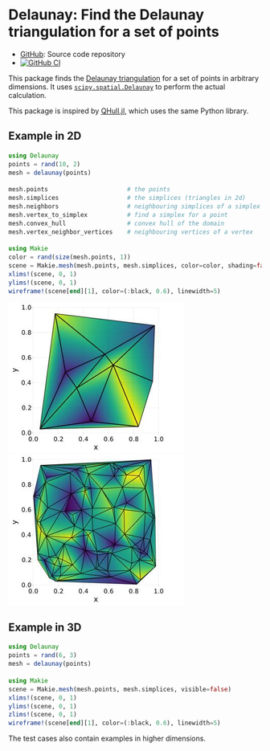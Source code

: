# Delaunay: Find the Delaunay triangulation for a set of points

* [GitHub](https://github.com/eschnett/Delaunay.jl): Source code repository
* [![GitHub CI](https://github.com/eschnett/Delaunay.jl/workflows/CI/badge.svg)](https://github.com/eschnett/Delaunay.jl/actions)

This package finds the [Delaunay
triangulation](https://en.wikipedia.org/wiki/Delaunay_triangulation)
for a set of points in arbitrary dimensions. It uses
[`scipy.spatial.Delaunay`](https://docs.scipy.org/doc/scipy/reference/generated/scipy.spatial.Delaunay.html)
to perform the actual calculation.

This package is inspired by
[QHull.jl](https://github.com/JuliaPolyhedra/QHull.jl), which uses the
same Python library.

## Example in 2D

```Julia
using Delaunay
points = rand(10, 2)
mesh = delaunay(points)

mesh.points                      # the points
mesh.simplices                   # the simplices (triangles in 2d)
mesh.neighbors                   # neighbouring simplices of a simplex
mesh.vertex_to_simplex           # find a simplex for a point
mesh.convex_hull                 # convex hull of the domain
mesh.vertex_neighbor_vertices    # neighbouring vertices of a vertex

using Makie
color = rand(size(mesh.points, 1))
scene = Makie.mesh(mesh.points, mesh.simplices, color=color, shading=false, scale_plot=false)
xlims!(scene, 0, 1)
ylims!(scene, 0, 1)
wireframe!(scene[end][1], color=(:black, 0.6), linewidth=5)
```

![Delaunay mesh](mesh.jpg "Delaunay mesh")
![Delaunay mesh](mesh2.jpg "Delaunay mesh")

## Example in 3D

```Julia
using Delaunay
points = rand(6, 3)
mesh = delaunay(points)

using Makie
scene = Makie.mesh(mesh.points, mesh.simplices, visible=false)
xlims!(scene, 0, 1)
ylims!(scene, 0, 1)
zlims!(scene, 0, 1)
wireframe!(scene[end][1], color=(:black, 0.6), linewidth=5)
```

The test cases also contain examples in higher dimensions.
